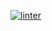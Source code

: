  [![linter](https://github.com/Jessica-Ha12/ICS20-Unit6-03/workflows/linter/badge.svg)](https://github.com/marketplace/actions/super-linter)
